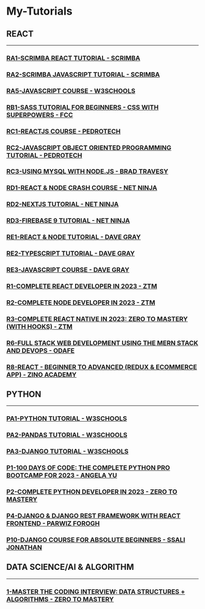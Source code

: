 # My-Tutorials

## REACT

---

### [RA1-SCRIMBA REACT TUTORIAL - SCRIMBA](/courses/RA1.md)

### [RA2-SCRIMBA JAVASCRIPT TUTORIAL - SCRIMBA](/courses/RA2.md)

### [RA5-JAVASCRIPT COURSE - W3SCHOOLS](/courses/RA5.md)

### [RB1-SASS TUTORIAL FOR BEGINNERS - CSS WITH SUPERPOWERS - FCC](/courses/RB1.md)

### [RC1-REACTJS COURSE - PEDROTECH](/courses/RC1.md)

### [RC2-JAVASCRIPT OBJECT ORIENTED PROGRAMMING TUTORIAL - PEDROTECH](/courses/RC2.md)

### [RC3-USING MYSQL WITH NODE.JS - BRAD TRAVESY](/courses/RC3.md)

### [RD1-REACT & NODE CRASH COURSE - NET NINJA](/courses/RD1.md)

### [RD2-NEXTJS TUTORIAL - NET NINJA](/courses/RD2.md)

### [RD3-FIREBASE 9 TUTORIAL - NET NINJA](/courses/RD3.md)

### [RE1-REACT & NODE TUTORIAL - DAVE GRAY](/courses/RE1.md)

### [RE2-TYPESCRIPT TUTORIAL - DAVE GRAY](/courses/RE2.md)

### [RE3-JAVASCRIPT COURSE - DAVE GRAY](/courses/RE3.md)

### [R1-COMPLETE REACT DEVELOPER IN 2023 - ZTM](/courses/R1.md)

### [R2-COMPLETE NODE DEVELOPER IN 2023 - ZTM](/courses/R2.md)

### [R3-COMPLETE REACT NATIVE IN 2023: ZERO TO MASTERY (WITH HOOKS) - ZTM](/courses/R3.md)

### [R6-FULL STACK WEB DEVELOPMENT USING THE MERN STACK AND DEVOPS - ODAFE](/courses/R6.md)

### [R8-REACT - BEGINNER TO ADVANCED (REDUX & ECOMMERCE APP) - ZINO ACADEMY](/courses/R8.md)

## PYTHON

---

### [PA1-PYTHON TUTORIAL - W3SCHOOLS](/courses/PA1.md)

### [PA2-PANDAS TUTORIAL - W3SCHOOLS](/courses/PA2.md)

### [PA3-DJANGO TUTORIAL - W3SCHOOLS](/courses/PA3.md)

### [P1-100 DAYS OF CODE: THE COMPLETE PYTHON PRO BOOTCAMP FOR 2023 - ANGELA YU](/courses/P1.md)

### [P2-COMPLETE PYTHON DEVELOPER IN 2023 - ZERO TO MASTERY](/courses/P2.md)

### [P4-DJANGO & DJANGO REST FRAMEWORK WITH REACT FRONTEND - PARWIZ FOROGH](/courses/P4.md)

### [P10-DJANGO COURSE FOR ABSOLUTE BEGINNERS - SSALI JONATHAN](/courses/P10.md)

## DATA SCIENCE/AI & ALGORITHM

---

### [1-MASTER THE CODING INTERVIEW: DATA STRUCTURES + ALGORITHMS - ZERO TO MASTERY](/courses/ds/1.md)